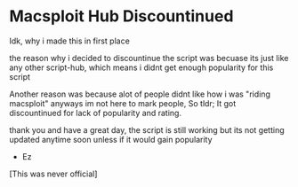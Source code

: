 # Macsploit  Hub Discountinued    

  Idk, why i made this in first place 



   the reason why i decided to discountinue the script was becuase its just like any other script-hub, which means i didnt get enough popularity for this script

 Another reason was because alot of people didnt like how i was "riding macsploit" anyways im not here to mark people, So tldr; It got discountinued for lack of popularity and rating.


   thank you and have a great day, the script is still working but its not getting updated anytime soon unless if it would gain popularity 
   - Ez


   [This was never official]

   
